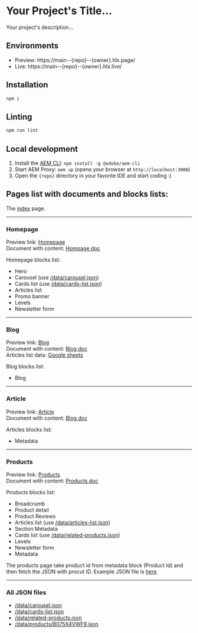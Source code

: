 # Your Project's Title...
Your project's description...

## Environments
- Preview: https://main--{repo}--{owner}.hlx.page/
- Live: https://main--{repo}--{owner}.hlx.live/

## Installation

```sh
npm i
```

## Linting

```sh
npm run lint
```

## Local development

1. Install the [AEM CLI](https://github.com/adobe/aem-cli): `npm install -g @adobe/aem-cli`
1. Start AEM Proxy: `aem up` (opens your browser at `http://localhost:3000`)
1. Open the `{repo}` directory in your favorite IDE and start coding :)

## Pages list with documents and blocks lists:

The [index](https://main--puresight-demo--websight-rnd.hlx.page) page.

---

### Homepage
Preview link: [Homepage](https://main--puresight-demo--websight-rnd.hlx.page/pages/homepage) \
Document with content: [Hompage doc](https://docs.google.com/document/d/1djq9N8aBBwRju_D9QQqrP0DHuA77_Jw3xgpxmFAE1o0/edit)

Homepage blocks list:
* Hero
* Carousel (use [/data/carousel.json](/data/carousel.json))
* Cards list (use [/data/cards-list.json](/data/cards-list.json))
* Articles list
* Promo banner
* Levels
* Newsletter form

---

### Blog

Preview link: [Blog](https://main--puresight-demo--websight-rnd.hlx.page/pages/blog) \
Document with content: [Blog doc](https://docs.google.com/document/d/1YurrOa8SQfUMInQ1kBB6INLEGxrsjJO8MzZKfavQimY/edit) \
Articles list data: [Google sheets](https://docs.google.com/spreadsheets/d/1BlG-jJboqjobXv5Ob-rjTrSWsxywWK6ofj7FZA-vhTo/edit#gid=0)

Blog blocks list:
* Blog

---

### Article

Preview link: [Article](https://main--puresight-demo--websight-rnd.hlx.page/pages/article) \
Document with content: [Blog doc](https://docs.google.com/document/d/1CQb0G7dBjPdVBJG5OP6RJUXTUwDyKPYM_QuRWKOlZlk/edit)

Articles blocks list:
* Metadata

---

### Products

Preview link: [Products](https://main--puresight-demo--websight-rnd.hlx.page/pages/product) \
Document with content: [Products doc](https://docs.google.com/document/d/12-rAJ178xUedsNPfyG66I7yuTZ9G9O769FB_qTqntNg/edit)

Products blocks list:
* Breadcrumb
* Product detail
* Product Reviews
* Articles list (use [/data/articles-list.json](/data/articles-list.json))
* Section Metadata
* Cards list (use [/data/related-products.json](/data/related-products.json))
* Levels
* Newsletter form
* Metadata

The products page take product id from metadata block (Product Id) and then fetch the JSON with procut ID. Example JSON file is [here](/data/products/B075X4VWF9.json)

---

### All JSON files

* [/data/carousel.json](/data/carousel.json)
* [/data/cards-list.json](/data/cards-list.json)
* [/data/related-products.json](/data/related-products.json)
* [/data/products/B075X4VWF9.json](/data/products/B075X4VWF9.json)